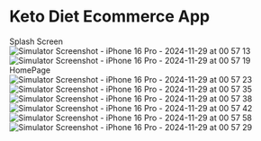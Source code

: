 # Keto Diet Ecommerce App

Splash Screen
![Simulator Screenshot - iPhone 16 Pro - 2024-11-29 at 00 57 13](https://github.com/user-attachments/assets/d9c51b65-f61b-4c71-b86e-000e8fd26782)
![Simulator Screenshot - iPhone 16 Pro - 2024-11-29 at 00 57 19](https://github.com/user-attachments/assets/9b430529-ef39-42dc-a10e-de17fc567b6e)
HomePage
![Simulator Screenshot - iPhone 16 Pro - 2024-11-29 at 00 57 23](https://github.com/user-attachments/assets/e42b9274-1a21-45e1-a1f2-8299a9d75eaf)
![Simulator Screenshot - iPhone 16 Pro - 2024-11-29 at 00 57 35](https://github.com/user-attachments/assets/d23408f8-36c5-4661-b863-d64e397d1e1f)
![Simulator Screenshot - iPhone 16 Pro - 2024-11-29 at 00 57 38](https://github.com/user-attachments/assets/24e976f1-89ff-47c2-9867-44095e3fe4c1)
![Simulator Screenshot - iPhone 16 Pro - 2024-11-29 at 00 57 42](https://github.com/user-attachments/assets/5f696800-fd38-4467-ad23-3fbc690d5522)
![Simulator Screenshot - iPhone 16 Pro - 2024-11-29 at 00 57 58](https://github.com/user-attachments/assets/31ae0c87-7f80-45e1-89e0-ff647171714e)
![Simulator Screenshot - iPhone 16 Pro - 2024-11-29 at 00 57 29](https://github.com/user-attachments/assets/90f87ee9-aab7-45f9-9767-d29492716184)
